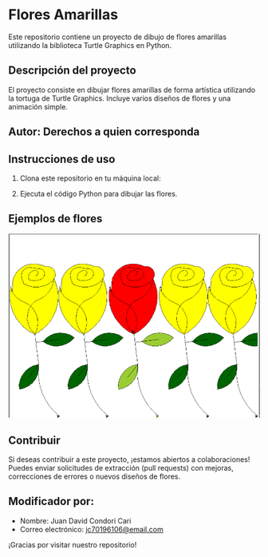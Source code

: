 # Flores Amarillas

Este repositorio contiene un proyecto de dibujo de flores amarillas utilizando la biblioteca Turtle Graphics en Python.

## Descripción del proyecto

El proyecto consiste en dibujar flores amarillas de forma artística utilizando la tortuga de Turtle Graphics. Incluye varios diseños de flores y una animación simple.

## Autor: Derechos a quien corresponda


## Instrucciones de uso

1. Clona este repositorio en tu máquina local:


2. Ejecuta el código Python para dibujar las flores.

## Ejemplos de flores

![Flores Amarillas](img_fot.png)

## Contribuir

Si deseas contribuir a este proyecto, ¡estamos abiertos a colaboraciones! Puedes enviar solicitudes de extracción (pull requests) con mejoras, correcciones de errores o nuevos diseños de flores.


## Modificador por: 

- Nombre: Juan David Condori Cari
- Correo electrónico: jc70196106@email.com

¡Gracias por visitar nuestro repositorio!
